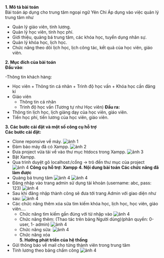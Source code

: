 <strong>1. Mô tả bài toán</strong><br>
 	Bài toán áp dụng cho trung tâm ngoại ngữ Yên Chi
 	Áp dụng vào việc quản lý trung tâm như 
- 	Quản lý giáo viên, tính lương.
-	Quản lý học viên, tính học phí.
-	Giới thiệu, quảng bá trung tâm, các khóa học, tuyển dụng nhân sự.
-	Quản lý khóa học, lịch học.
-	Chức năng theo dõi lịch học, lịch công tác, kết quả của học viên, giáo viên.

<strong>2. Mục đích của bài toán</strong><br>
 	**Đầu vào**:<br>

-Thông tin khách hàng: 
- Học viên
      + Thông tin cá nhân 
      + Trình độ học vấn
      + Khóa học cần đăng kí
-	Giáo viên
      + Thông tin cá nhân
      + Trình độ học vấn
		(Tương tự như Học viên)
 	**Đầu ra:**
-	Thông tin lịch học, lịch giảng dạy của học viên, giáo viên.
-	Tiền học phí, tiền lương của học viên, giáo viên.

<strong>3. Các bước cài đặt và một số công cụ hỗ trợ</strong><br>
 	<strong>Các bước cài đặt:</strong>
-	Clone reponsive về máy.
	![ảnh 1](imd_rm/anh1.png)
-	Đảm bảo máy đã có Xampp.
	![ảnh 2](imd_rm/anh2.png)
-	Đưa project vừa tải về vào thư mục htdocs trong Xampp.
	![ảnh 3](imd_rm/anh3.png)
-	Bật Xampp.
-	Qua trình duyệt gõ localhost:/cổng -> trỏ đến thư mục của project
	![ảnh 4](imd_rm/anh4.png)
	<strong>Công cụ hỗ trợ: Xampp</strong>
<strong>4. Nội dung bài toán</strong>
	<strong>Các chức năng đã làm được</strong>
- 	Quảng bá trung tâm
	![ảnh 4](imd_rm/anh5.png)
	![ảnh 4](imd_rm/anh6.png)
- 	Đăng nhập vào trang admin sử dụng tài khoản (username: abc, pass: 123)
	![ảnh 4](imd_rm/anh7.png)
- 	Sau khi đăng nhập thành công sẽ đưa tới trang Admin với giao diện như sau:
	![ảnh 4](imd_rm/anh8.png)
- 	Các chức năng thêm xóa sửa tìm kiếm khóa học, lịch học, học viên, giáo viên....
	+ Chức năng tìm kiếm gần đúng với từ nhập vào
	![ảnh 4](imd_rm/anh9.png)
	+ Chức năng thêm: (Thao tác trên bảng Người dùng)(phân quyền: 0-user, 1- admin)
	![ảnh 4](imd_rm/anh10.png)
	+ Chức năng sửa:
	![ảnh 4](imd_rm/anh11.png)
	+ Chức năng xóa<br>
<strong>5. Hướng phát triển của hệ thống</strong>
-	Gửi thông báo về mail cho từng thành viên trong trung tâm
-	Tính lương theo bảng chấm công
	![ảnh 4](imd_rm/anh12.png)